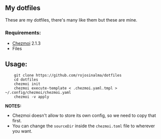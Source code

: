 My dotfiles
---

These are my dotfiles, there's many like them but these are mine.

### Requirements:

* [Chezmoi](https://github.com/twpayne/chezmoi) 2.1.3
* Files

## Usage:

```
    git clone https://github.com/rojosinalma/dotfiles
    cd dotfiles
    chezmoi init
    chezmoi execute-template < .chezmoi.yaml.tmpl > ~/.config/chezmoi/chezmoi.yaml
    chezmoi -v apply
```

**NOTES:**
* Chezmoi doesn't allow to store its own config, so we need to copy that first.
* You can change the `sourceDir` inside the `chezmoi.toml` file to wherever you want.



